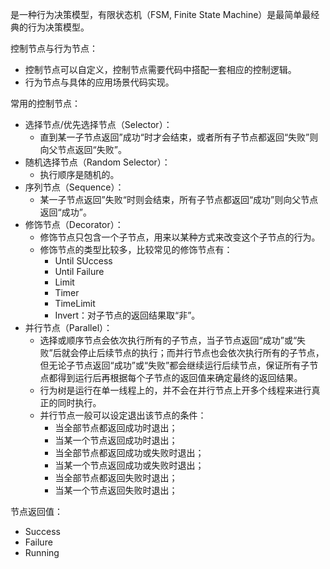 是一种行为决策模型，有限状态机（FSM, Finite State Machine）是最简单最经典的行为决策模型。



控制节点与行为节点：

- 控制节点可以自定义，控制节点需要代码中搭配一套相应的控制逻辑。
- 行为节点与具体的应用场景代码实现。

常用的控制节点：

- 选择节点/优先选择节点（Selector）：
  - 直到某一子节点返回”成功“时才会结束，或者所有子节点都返回“失败”则向父节点返回“失败”。
- 随机选择节点（Random Selector）：
  - 执行顺序是随机的。
- 序列节点（Sequence）：
  - 某一子节点返回”失败“时则会结束，所有子节点都返回“成功”则向父节点返回“成功”。
- 修饰节点（Decorator）：
  - 修饰节点只包含一个子节点，用来以某种方式来改变这个子节点的行为。
  - 修饰节点的类型比较多，比较常见的修饰节点有：
    - Until SUccess
    - Until Failure
    - Limit
    - Timer
    - TimeLimit
    - Invert：对子节点的返回结果取“非”。
- 并行节点（Parallel）：
  - 选择或顺序节点会依次执行所有的子节点，当子节点返回“成功”或“失败”后就会停止后续节点的执行；而并行节点也会依次执行所有的子节点，但无论子节点返回“成功”或“失败”都会继续运行后续节点，保证所有子节点都得到运行后再根据每个子节点的返回值来确定最终的返回结果。
  - 行为树是运行在单一线程上的，并不会在并行节点上开多个线程来进行真正的同时执行。
  - 并行节点一般可以设定退出该节点的条件：
    - 当全部节点都返回成功时退出；
    - 当某一个节点返回成功时退出；
    - 当全部节点都返回成功或失败时退出；
    - 当某一个节点返回成功或失败时退出；
    - 当全部节点都返回失败时退出；
    - 当某一个节点返回失败时退出；

节点返回值：

- Success
- Failure
- Running